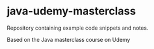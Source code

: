 # java-udemy-masterclass

Repository containing example code snippets and notes.

Based on the Java masterclass course on Udemy